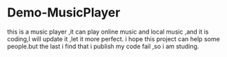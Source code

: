 # Demo-MusicPlayer
this is a music player ,it can play online music and local music ,and
it is coding,I will update it ,let it more perfect. i hope this project
can help some people.but the last i find that i  publish my code fail ,so i am studing. 

